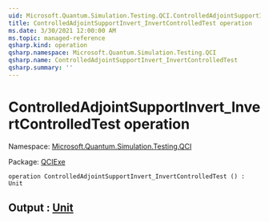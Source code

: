 ```yaml
---
uid: Microsoft.Quantum.Simulation.Testing.QCI.ControlledAdjointSupportInvert_InvertControlledTest
title: ControlledAdjointSupportInvert_InvertControlledTest operation
ms.date: 3/30/2021 12:00:00 AM
ms.topic: managed-reference
qsharp.kind: operation
qsharp.namespace: Microsoft.Quantum.Simulation.Testing.QCI
qsharp.name: ControlledAdjointSupportInvert_InvertControlledTest
qsharp.summary: ''
---
```


# ControlledAdjointSupportInvert_InvertControlledTest operation

Namespace: [Microsoft.Quantum.Simulation.Testing.QCI](xref:Microsoft.Quantum.Simulation.Testing.QCI)

Package: [QCIExe](https://nuget.org/packages/QCIExe)




```qsharp
operation ControlledAdjointSupportInvert_InvertControlledTest () : Unit
```


## Output : [Unit](xref:microsoft.quantum.lang-ref.unit)

